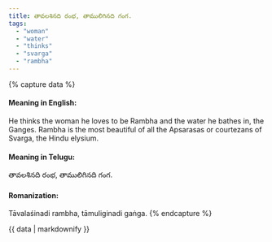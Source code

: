 ```yaml
---
title: తావలశినది రంభ, తాములిగినది గంగ.
tags:
  - "woman"
  - "water"
  - "thinks"
  - "svarga"
  - "rambha"
---
```


{% capture data %}
#### Meaning in English:
He thinks the woman he loves to be Rambha and the water he bathes in, the Ganges.
Rambha is the most beautiful of all the Apsarasas or courtezans of Svarga, the Hindu elysium.

#### Meaning in Telugu:
తావలశినది రంభ, తాములిగినది గంగ.

#### Romanization:
Tāvalaśinadi rambha, tāmuliginadi gaṅga.
{% endcapture %}

{{ data | markdownify }}

